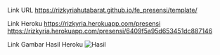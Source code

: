 Link URL
https://rizkyriahutabarat.github.io/fe_presensi/template/

Link Heroku
https://rizkyria.herokuapp.com/presensi
https://rizkyria.herokuapp.com/presensi/6409f5a95d653451dc887146

Link Gambar Hasil Heroku
![Hasil](https://user-images.githubusercontent.com/98501177/229102626-e2e6484c-2d39-4f7b-a837-53ba0a4e7ba7.png)
